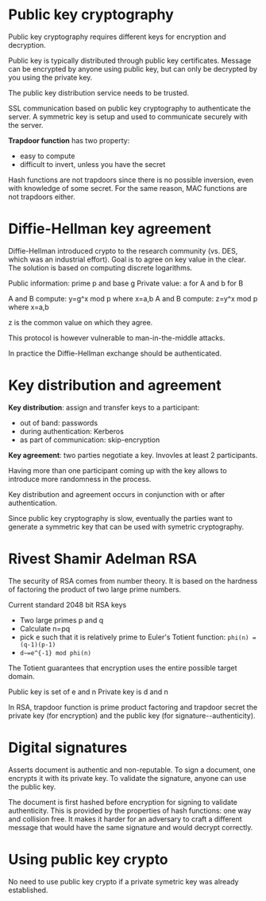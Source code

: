 # Public key cryptography

Public key cryptography requires different keys for encryption and decryption. 

Public key is typically distributed through public key certificates. 
Message can be encrypted by anyone using public key, but can only
be decrypted by you using the private key. 

The public key distribution service needs to be trusted. 

SSL communication based on public key cryptography to authenticate the server.
A symmetric key is setup and used to communicate securely with the server.

**Trapdoor function** has two property: 
* easy to compute
* difficult to invert, unless you have the secret

Hash functions are not trapdoors since there is no possible inversion, even 
with knowledge of some secret. For the same reason, MAC functions are not
trapdoors either.

# Diffie-Hellman key agreement

Diffie-Hellman introduced crypto to the research community (vs. DES, which 
was an industrial effort). Goal is to agree on key value in the clear. 
The solution is based on computing discrete logarithms. 

Public information: prime p and base g
Private value: a for A and b for B

A and B compute: y=g^x mod p where x=a,b
A and B compute: z=y^x mod p where x=a,b

z is the common value on which they agree. 

This protocol is however vulnerable to man-in-the-middle attacks.

In practice the Diffie-Hellman exchange should be authenticated. 

# Key distribution and agreement

**Key distribution**: assign and transfer keys to a participant:
* out of band: passwords
* during authentication: Kerberos
* as part of communication: skip-encryption

**Key agreement**: two parties negotiate a key. Invovles at least 
2 participants. 

Having more than one participant coming up with the key allows to 
introduce more randomness in the process. 

Key distribution and agreement occurs in conjunction with or after
authentication.

Since public key cryptography is slow, eventually the parties
want to generate a symmetric key that can be used with symetric
cryptography. 

# Rivest Shamir Adelman RSA

The security of RSA comes from number theory. It is based on the 
hardness of factoring the product of two large prime numbers. 

Current standard 2048 bit RSA keys

* Two large primes p and q
* Calculate n=pq
* pick e such that it is relatively prime to Euler's Totient function: `phi(n) = (q-1)(p-1)`
* `d~=e^{-1} mod phi(n)`

The Totient guarantees that encryption uses the entire possible 
target domain.

Public key is set of e and n 
Private key is d and n

In RSA, trapdoor function is prime product factoring and trapdoor 
secret the private key (for encryption) and the public key 
(for signature--authenticity). 

# Digital signatures

Asserts document is authentic and non-reputable. To sign a document,
one encrypts it with its private key. To validate the signature, 
anyone can use the public key. 

The document is first hashed before encryption for signing to validate
authenticity. This is provided by the properties of hash functions:
one way and collision free. It makes it harder for an adversary to 
craft a different message that would have the same signature and would
decrypt correctly.

# Using public key crypto

No need to use public key crypto if a private symetric key was 
already established.
